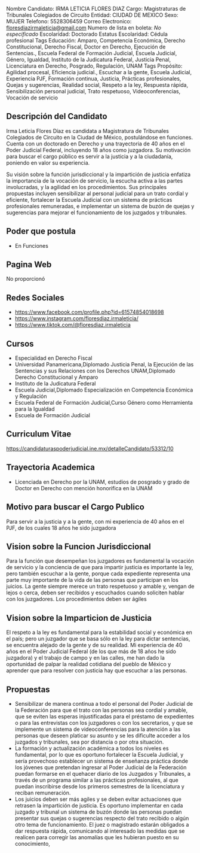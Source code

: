 Nombre Candidato: IRMA LETICIA FLORES DIAZ
Cargo: Magistraturas de Tribunales Colegiados de Circuito
Entidad: CIUDAD DE MEXICO
Sexo: MUJER
Telefono: 5528306459
Correo Electronico: floresdiazirmaleticia@gmail.com
Numero de lista en boleta: *No especificado*
Escolaridad: Doctorado
Estatus Escolaridad: Cédula profesional
Tags Educación: Amparo, Competencia Económica, Derecho Constitucional, Derecho Fiscal, Doctor en Derecho, Ejecución de Sentencias., Escuela Federal de Formación Judicial, Escuela Judicial, Género, Igualdad, Instituto de la Judicatura Federal, Justicia Penal, Licenciatura en Derecho, Posgrado, Regulación, UNAM
Tags Propósito: Agilidad procesal, Eficiencia judicial., Escuchar a la gente, Escuela Judicial, Experiencia PJF, Formación continua, Justicia, Prácticas profesionales, Quejas y sugerencias, Realidad social, Respeto a la ley, Respuesta rápida, Sensibilización personal judicial, Trato respetuoso, Videoconferencias, Vocación de servicio


## Descripción del Candidato 

Irma Leticia Flores Díaz es candidata a Magistratura de Tribunales Colegiados de Circuito en la Ciudad de México, postulándose en funciones. Cuenta con un doctorado en Derecho y una trayectoria de 40 años en el Poder Judicial Federal, incluyendo 18 años como juzgadora. Su motivación para buscar el cargo público es servir a la justicia y a la ciudadanía, poniendo en valor su experiencia.

Su visión sobre la función jurisdiccional y la impartición de justicia enfatiza la importancia de la vocación de servicio, la escucha activa a las partes involucradas, y la agilidad en los procedimientos. Sus principales propuestas incluyen sensibilizar al personal judicial para un trato cordial y eficiente, fortalecer la Escuela Judicial con un sistema de prácticas profesionales remuneradas, e implementar un sistema de buzón de quejas y sugerencias para mejorar el funcionamiento de los juzgados y tribunales.


## Poder que postula

- En Funciones


## Pagina Web

No proporcionó


## Redes Sociales

- https://www.facebook.com/profile.php?id=61574854018698
- https://www.instagram.com/floresdiaz.irmaleticia/
- https://www.tiktok.com/@floresdiaz.irmaleticia


## Cursos

- Especialidad en Derecho Fiscal
- Universidad Panamericana,Diplomado  Justicia Penal, la Ejecución de las Sentencias y sus Relaciones con los Derechos  UNAM,Diplomado Derecho Constitucional y Amparo
- Instituto de la Judicatura Federal
- Escuela Judicial,Diplomado Especialización en Competencia Económica y Regulación
- Escuela Federal de Formación Judicial,Curso Género como Herramienta para la Igualdad
- Escuela de Formación Judicial


## Curriculum Vitae

https://candidaturaspoderjudicial.ine.mx/detalleCandidato/53312/10


## Trayectoria Academica

- Licenciada en Derecho por la UNAM, estudios de posgrado y grado de Doctor en Derecho con mención honorifica en la UNAM


## Motivo para buscar el Cargo Publico

Para servir a la justicia y a la gente, con mi experiencia de 40 años en el PJF, de los cuales 18 años he sido juzgadora


## Vision sobre la Funcion Jurisdiccional

Para la función que desempeñan los juzgadores es fundamental la vocación de servicio y la conciencia de que para impartir justicia es importante la ley, pero también escuchar a la gente, porque cada expediente representa una parte muy importante de la vida de las personas que participan en los juicios. La gente siempre merece un trato respetuoso y amable y, vengan de lejos o cerca, deben ser recibidos y escuchados cuando soliciten hablar con los juzgadores. Los procedimientos deben ser ágiles


## Vision sobre la Imparticion de Justicia

El respeto a la ley es fundamental para la estabilidad social y económica en el país; pero un juzgador que se basa sólo en la ley para dictar sentencias, se encuentra alejado de la gente y de su realidad. Mi experiencia de 40 años en el Poder Judicial Federal (de los que más de 18 años he sido juzgadora) y el trabajo de campo y en las calles, me han dado la oportunidad de palpar la realidad cotidiana del pueblo de México y aprender que para resolver con justicia hay que escuchar a las personas.


## Propuestas

- Sensibilizar de manera continua a todo el personal del Poder Judicial de la Federación para que el trato con las personas sea cordial y amable, que se eviten las esperas injustificadas para el préstamo de expedientes o para las entrevistas con los juzgadores o con los secretarios, y que se implemente un sistema de videoconferencias para la atención a las personas que deseen platicar su asunto y se les dificulte acceder a los juzgados y tribunales, sea por distancia o por otra situación.
- La formación y actualización académica a todos los niveles es fundamental, por lo que es oportuno fortalecer la Escuela Judicial, y sería provechoso establecer un sistema de enseñanza práctica donde los jóvenes que pretendan ingresar al Poder Judicial de la Federación puedan formarse en el quehacer diario de los Juzgados y Tribunales, a través de un programa similar a las prácticas profesionales, al que puedan inscribirse desde los primeros semestres de la licenciatura y reciban remuneración.
- Los juicios deben ser más agiles y se deben evitar actuaciones que retrasen la impartición de justicia. Es oportuno implementar en cada juzgado y tribunal un sistema de buzón donde las personas puedan presentar sus quejas o sugerencias respecto del trato recibido o algún otro tema de funcionamiento. El juez o magistrado estarán obligados a dar respuesta rápida, comunicando al interesado las medidas que se realicen para corregir las anomalías que les hubieran puesto en su conocimiento,

